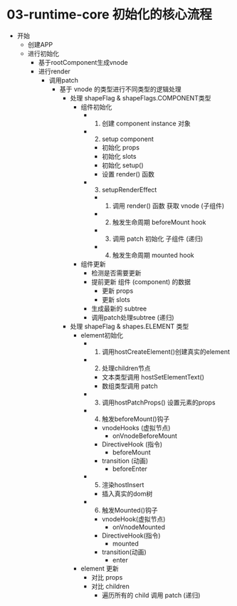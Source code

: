 # 03-runtime-core 初始化的核心流程 

- 开始
  - 创建APP
  - 进行初始化
    - 基于rootComponent生成vnode
    - 进行render
      - 调用patch
        - 基于 vnode 的类型进行不同类型的逻辑处理
          - 处理 shapeFlag & shapeFlags.COMPONENT类型
            - 组件初始化
              - 1. 创建 component instance 对象
              - 2. setup component
                - 初始化 props
                - 初始化 slots
                - 初始化 setup()
                - 设置 render() 函数
              - 3. setupRenderEffect
                - 1. 调用 render() 函数 获取 vnode (子组件)
                - 2. 触发生命周期 beforeMount hook
                - 3. 调用 patch 初始化 子组件 (递归)
                - 4. 触发生命周期 mounted hook
            - 组件更新
              - 检测是否需要更新
              - 提前更新 组件 (component) 的数据
                - 更新 props
                - 更新 slots
              - 生成最新的 subtree
              - 调用patch处理subtree (递归)
          - 处理 shapeFlag & shapes.ELEMENT 类型
            - element初始化
              - 1. 调用hostCreateElement()创建真实的element
              - 2. 处理children节点
                - 文本类型调用 hostSetElementText()
                - 数组类型调用 patch
              - 3. 调用hostPatchProps() 设置元素的props
              - 4. 触发beforeMount()钩子
                - vnodeHooks (虚拟节点)
                  - onVnodeBeforeMount
                - DirectiveHook (指令)
                  - beforeMount
                - transition (动画)
                  - beforeEnter
              - 5. 渲染hostInsert
                - 插入真实的dom树
              - 6. 触发Mounted()钩子
                - vnodeHook(虚拟节点)
                  - onVnodeMounted
                - DirectiveHook(指令)
                  - mounted
                - transition(动画)
                  - enter
            - element 更新
              - 对比 props
              - 对比 children
                - 遍历所有的 child 调用 patch (递归)